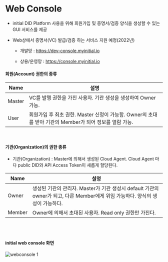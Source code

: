 # Web Console

* initial DID Platform 사용을 위해 회원가입 및 증명서/검증 양식을 생성할 수 있는 GUI 서비스를 제공
* Web상에서 증명서(VC) 발급/검증 하는 서비스 지원 예정(2022년) 

    - 개발망 : <https://dev-console.myinitial.io>

    - 상용/운영망 : <https://console.myinitial.io>

#### 회원(Account) 권한의 종류

Name | 설명
--- | ---
Master | VC를 발행 권한을 가진 사용자. 기관 생성을 생성하여 Owner 가능.
User | 회원가입 후 최초 권한. Master 신청이 가능함. Owner의 초대를 받아 기관의 Member가 되어 정보를 열람 가능. 

<br>



#### 기관(Organization)의 권한 종류

* 기관(Organization) : Master에 의해서 생성된 Cloud Agent. Cloud Agent 마다 public DID와 API Access Token이 새롭게 할당된다.
  
Name | 설명
--- | ---
Owner | 생성된 기관의 관리자. Master가 기관 생성시 default 기관의 owner가 되고, 다른 Member에게 위임 가능하다. 양식의 생성이 가능하다.
Member | Owner에 의해서 초대된 사용자. Read only 권한만 가진다.

<br><br>

#### initial web console 화면

![webconsole 1](img/web_console_1.png)

